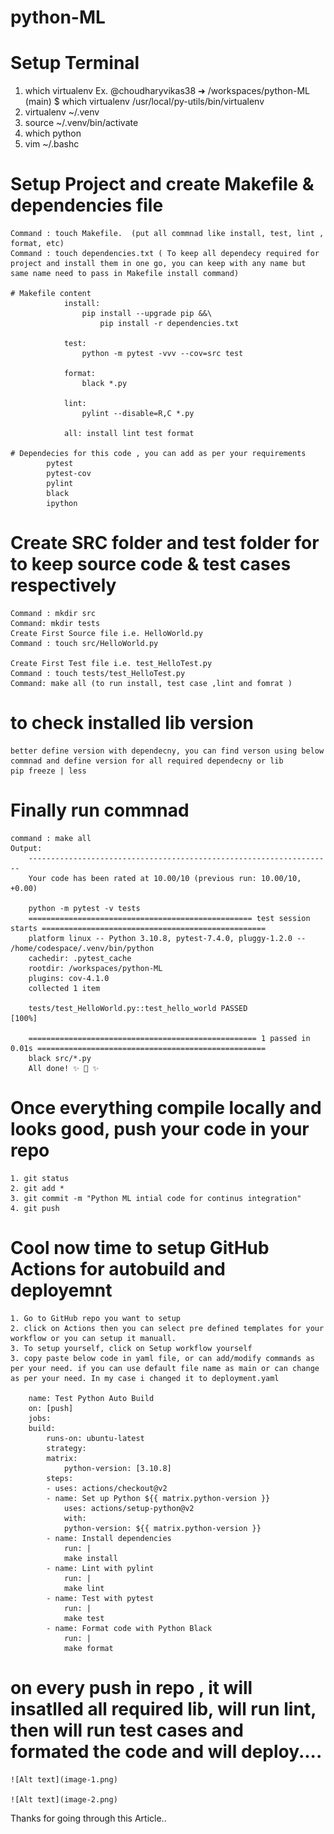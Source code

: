 # python-ML

# Setup Terminal
1. which virtualenv
    Ex. @choudharyvikas38 ➜ /workspaces/python-ML (main) $ which virtualenv
        /usr/local/py-utils/bin/virtualenv
2. virtualenv ~/.venv        
3. source ~/.venv/bin/activate
4. which python
5. vim ~/.bashc


# Setup Project and create Makefile & dependencies file
    Command : touch Makefile.  (put all commnad like install, test, lint , format, etc)
    Command : touch dependencies.txt ( To keep all dependecy required for project and install them in one go, you can keep with any name but same name need to pass in Makefile install command)

    # Makefile content
                install:
                    pip install --upgrade pip &&\
                        pip install -r dependencies.txt

                test:
                    python -m pytest -vvv --cov=src test

                format:
                    black *.py

                lint:
                    pylint --disable=R,C *.py

                all: install lint test format

    # Dependecies for this code , you can add as per your requirements
            pytest
            pytest-cov
            pylint
            black
            ipython           



# Create SRC folder and test folder for to keep source code & test cases respectively
    Command : mkdir src
    Command: mkdir tests
    Create First Source file i.e. HelloWorld.py
    Command : touch src/HelloWorld.py

    Create First Test file i.e. test_HelloTest.py
    Command : touch tests/test_HelloTest.py
    Command: make all (to run install, test case ,lint and fomrat )


# to check installed lib version
    better define version with dependecny, you can find verson using below commnad and define version for all required dependecny or lib 
    pip freeze | less

# Finally run commnad 
    command : make all
    Output:
        --------------------------------------------------------------------
        Your code has been rated at 10.00/10 (previous run: 10.00/10, +0.00)

        python -m pytest -v tests
        ================================================== test session starts ==================================================
        platform linux -- Python 3.10.8, pytest-7.4.0, pluggy-1.2.0 -- /home/codespace/.venv/bin/python
        cachedir: .pytest_cache
        rootdir: /workspaces/python-ML
        plugins: cov-4.1.0
        collected 1 item                                                                                                        

        tests/test_HelloWorld.py::test_hello_world PASSED                                                                 [100%]

        =================================================== 1 passed in 0.01s ===================================================
        black src/*.py
        All done! ✨ 🍰 ✨    

# Once everything compile locally and looks good, push your code in your repo
    1. git status
    2. git add *
    3. git commit -m "Python ML intial code for continus integration"
    4. git push 

# Cool now time to setup GitHub Actions for autobuild and deployemnt 
    1. Go to GitHub repo you want to setup
    2. click on Actions then you can select pre defined templates for your workflow or you can setup it manuall.
    3. To setup yourself, click on Setup workflow yourself
    3. copy paste below code in yaml file, or can add/modify commands as per your need. if you can use default file name as main or can change as per your need. In my case i changed it to deployment.yaml

        name: Test Python Auto Build
        on: [push]
        jobs:
        build:
            runs-on: ubuntu-latest
            strategy:
            matrix:
                python-version: [3.10.8]
            steps:
            - uses: actions/checkout@v2
            - name: Set up Python ${{ matrix.python-version }}
                uses: actions/setup-python@v2
                with:
                python-version: ${{ matrix.python-version }}
            - name: Install dependencies
                run: |
                make install
            - name: Lint with pylint
                run: |
                make lint
            - name: Test with pytest
                run: |
                make test
            - name: Format code with Python Black
                run: |
                make format


# on every push in repo , it will insatlled all required lib, will run lint, then will run test cases and formated the code and will deploy....
    ![Alt text](image-1.png)

    ![Alt text](image-2.png)
Thanks for going through this Article..
